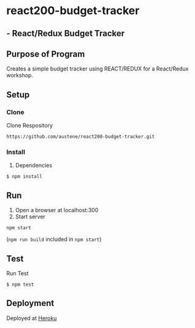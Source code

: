 # react200-budget-tracker
## - React/Redux Budget Tracker

## Purpose of Program
Creates a simple budget tracker using REACT/REDUX for a React/Redux workshop.


## Setup

### Clone
Clone Respository
```
https://github.com/austene/react200-budget-tracker.git
```
### Install
1. Dependencies
```
$ npm install
```

## Run

1. Open a browser at localhost:300
2. Start server
```
npm start
```
(`npm run build` included in `npm start`)

## Test
Run Test
```
$ npm test
```

## Deployment
Deployed at [Heroku](https://ae-react200-budget-tracker.herokuapp.com/)